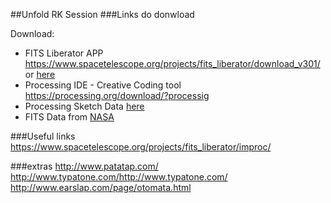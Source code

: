 ##Unfold RK Session
###Links do donwload 


Download:
* FITS Liberator APP https://www.spacetelescope.org/projects/fits_liberator/download_v301/ or [here](Unfold-Ryoichi-Kurokawa/Creative-Coding-Workshop/FITS-Application-OSX)
* Processing IDE - Creative Coding tool https://processing.org/download/?processig
* Processing Sketch Data [here](Unfold-Ryoichi-Kurokawa/Creative-Coding-Workshop/Processing-Sketchs/)
* FITS Data from [NASA](http://www.spacetelescope.org/projects/fits_liberator/datasets_archives/)

###Useful links
https://www.spacetelescope.org/projects/fits_liberator/improc/


###extras
http://www.patatap.com/
http://www.typatone.com/http://www.typatone.com/
http://www.earslap.com/page/otomata.html
